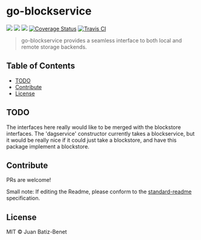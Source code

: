 go-blockservice
==================

[![](https://img.shields.io/badge/made%20by-Protocol%20Labs-blue.svg?style=flat-square)](http://ipn.io)
[![](https://img.shields.io/badge/project-IPFS-blue.svg?style=flat-square)](http://ipfs.io/)
[![](https://img.shields.io/badge/freenode-%23ipfs-blue.svg?style=flat-square)](http://webchat.freenode.net/?channels=%23ipfs)
[![Coverage Status](https://codecov.io/gh/ipfs/go-block-format/branch/master/graph/badge.svg)](https://codecov.io/gh/ipfs/go-block-format/branch/master)
[![Travis CI](https://travis-ci.com/ipfs/go-blockservice.svg?branch=master)](https://travis-ci.com/ipfs/go-blockservice)

> go-blockservice provides a seamless interface to both local and remote storage backends.


## Table of Contents

- [TODO](#todo)
- [Contribute](#contribute)
- [License](#license)

## TODO

The interfaces here really would like to be merged with the blockstore interfaces.
The 'dagservice' constructor currently takes a blockservice, but it would be really nice
if it could just take a blockstore, and have this package implement a blockstore.

## Contribute

PRs are welcome!

Small note: If editing the Readme, please conform to the [standard-readme](https://github.com/RichardLitt/standard-readme) specification.

## License

MIT © Juan Batiz-Benet
